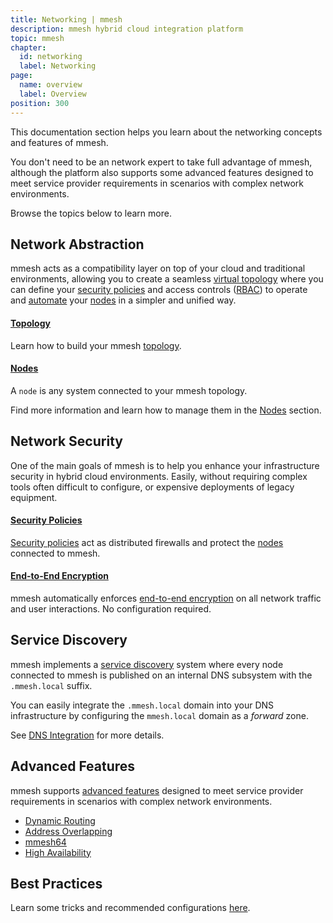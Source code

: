 ```yaml
---
title: Networking | mmesh
description: mmesh hybrid cloud integration platform
topic: mmesh
chapter:
  id: networking
  label: Networking
page:
  name: overview
  label: Overview
position: 300
---
```


This documentation section helps you learn about the networking concepts and features of mmesh.

You don't need to be an network expert to take full advantage of mmesh, although the platform also supports some advanced features designed to meet service provider requirements in scenarios with complex network environments.

Browse the topics below to learn more.

## Network Abstraction

mmesh acts as a compatibility layer on top of your cloud and traditional environments, allowing you to create a seamless [virtual topology](/docs/mmesh/networking/topology) where you can define your [security policies](/docs/mmesh/networking/network-security#security-policies) and access controls ([RBAC](/docs/mmesh/iam/authorization)) to operate and [automate](/docs/mmesh/automation/overview) your [nodes](/docs/mmesh/networking/nodes) in a simpler and unified way.

#### [Topology](/docs/mmesh/networking/topology)

Learn how to build your mmesh [topology](/docs/mmesh/networking/topology).

#### [Nodes](/docs/mmesh/networking/nodes)

A `node` is any system connected to your mmesh topology.

Find more information and learn how to manage them in the [Nodes](/docs/mmesh/networking/nodes) section.

## Network Security

One of the main goals of mmesh is to help you enhance your infrastructure security in hybrid cloud environments. Easily, without requiring complex tools often difficult to configure, or expensive deployments of legacy equipment.

#### [Security Policies](/docs/mmesh/networking/network-security#security-policies)

[Security policies](/docs/mmesh/networking/network-security#security-policies) act as distributed firewalls and protect the [nodes](/docs/mmesh/networking/nodes) connected to mmesh.

#### [End-to-End Encryption](/docs/mmesh/networking/network-security#end-to-end-encryption)

mmesh automatically enforces [end-to-end encryption](/docs/mmesh/networking/network-security#end-to-end-encryption) on all network traffic and user interactions. No configuration required.

## Service Discovery

mmesh implements a [service discovery](/docs/mmesh/network/service-discovery) system where every node connected to mmesh is published on an internal DNS subsystem with the `.mmesh.local` suffix.

You can easily integrate the `.mmesh.local` domain into your DNS infrastructure by configuring the `mmesh.local` domain as a _forward_ zone.

See [DNS Integration](/docs/mmesh/networking/service-discovery#dns-integration) for more details.

## Advanced Features

mmesh supports [advanced features](/docs/mmesh/networking/advanced-features) designed to meet service provider requirements in scenarios with complex network environments.

- [Dynamic Routing](/docs/mmesh/networking/advanced-features#dynamic-routing)
- [Address Overlapping](/docs/mmesh/networking/advanced-features#address-overlapping)
- [mmesh64](/docs/mmesh/networking/advanced-features#mmesh64)
- [High Availability](/docs/mmesh/networking/advanced-features#high-availability)

## Best Practices

Learn some tricks and recommended configurations [here](/docs/mmesh/networking/best-practices).
